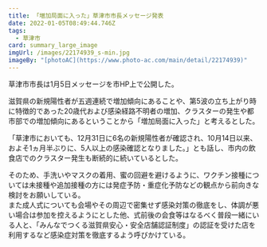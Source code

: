 ```yaml
---
title: 「増加局面に入った」草津市市長メッセージ発表
date: 2022-01-05T08:49:44.746Z
tags:
  - 草津市
card: summary_large_image
imgUrl: /images/22174939_s-min.jpg
imageBy: "[photoAC](https://www.photo-ac.com/main/detail/22174939)"
---
```

草津市市長は1月5日メッセージを市HP上で公開した。

滋賀県の新規陽性者が五週連続で増加傾向にあることや、第5波の立ち上がり時に特徴的であった20歳代および感染経路不明者の増加、クラスターの発生や都市部での増加傾向にあるということから「増加局面に入った」と考えるとした。

「草津市においても、12月31日に6名の新規陽性者が確認され、10月14日以来、およそ1ヵ月半ぶりに、5人以上の感染確認となりました。」とも話し、市内の飲食店でのクラスター発生も断続的に続いているとした。

そのため、手洗いやマスクの着用、蜜の回避を避けるように、ワクチン接種については未接種や追加接種の方には発症予防・重症化予防などの観点から前向きな検討をお願いしている。  
また成人式についても会場やその周辺で密集せず感染対策の徹底をし、体調が悪い場合は参加を控えるようにとした他、式前後の会食等はなるべく普段一緒にいる人と、「みんなでつくる滋賀県安心・安全店舗認証制度」の認証を受けた店を利用するなど感染症対策を徹底するよう呼びかけている。